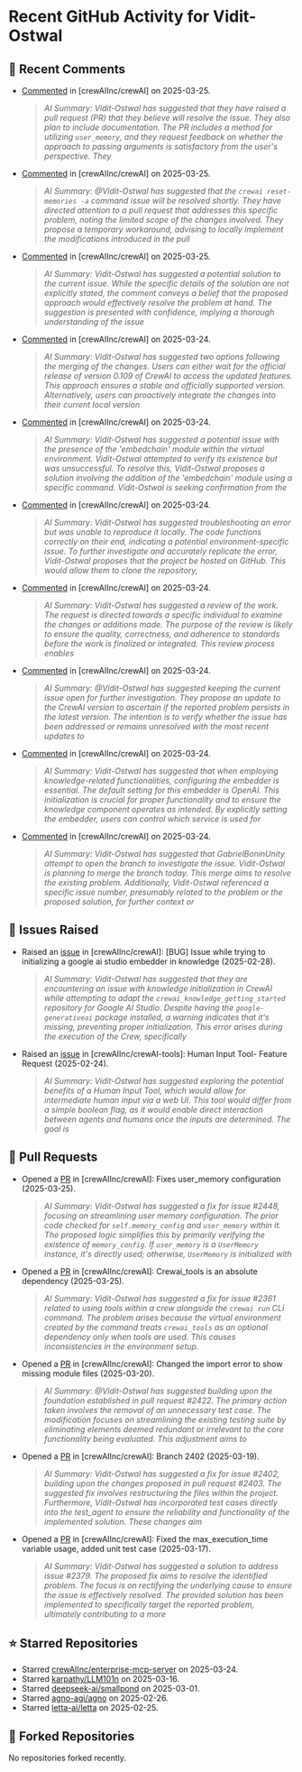 # Recent GitHub Activity for Vidit-Ostwal

## 💬 Recent Comments
- [Commented](https://github.com/crewAIInc/crewAI/issues/2448#issuecomment-2752342008) in [crewAIInc/crewAI] on 2025-03-25.
  > *AI Summary: Vidit-Ostwal has suggested that they have raised a pull request (PR) that they believe will resolve the issue. They also plan to include documentation. The PR includes a method for utilizing `user_memory`, and they request feedback on whether the approach to passing arguments is satisfactory from the user's perspective. They*
- [Commented](https://github.com/crewAIInc/crewAI/issues/2464#issuecomment-2751942892) in [crewAIInc/crewAI] on 2025-03-25.
  > *AI Summary: @Vidit-Ostwal has suggested that the `crewai reset-memories -a` command issue will be resolved shortly. They have directed attention to a pull request that addresses this specific problem, noting the limited scope of the changes involved. They propose a temporary workaround, advising to locally implement the modifications introduced in the pull*
- [Commented](https://github.com/crewAIInc/crewAI/issues/2361#issuecomment-2751869160) in [crewAIInc/crewAI] on 2025-03-25.
  > *AI Summary: Vidit-Ostwal has suggested a potential solution to the current issue. While the specific details of the solution are not explicitly stated, the comment conveys a belief that the proposed approach would effectively resolve the problem at hand. The suggestion is presented with confidence, implying a thorough understanding of the issue*
- [Commented](https://github.com/crewAIInc/crewAI/issues/2307#issuecomment-2749221201) in [crewAIInc/crewAI] on 2025-03-24.
  > *AI Summary: Vidit-Ostwal has suggested two options following the merging of the changes. Users can either wait for the official release of version 0.109 of CrewAI to access the updated features. This approach ensures a stable and officially supported version. Alternatively, users can proactively integrate the changes into their current local version*
- [Commented](https://github.com/crewAIInc/crewAI/issues/2361#issuecomment-2749188232) in [crewAIInc/crewAI] on 2025-03-24.
  > *AI Summary: Vidit-Ostwal has suggested a potential issue with the presence of the 'embedchain' module within the virtual environment. Vidit-Ostwal attempted to verify its existence but was unsuccessful. To resolve this, Vidit-Ostwal proposes a solution involving the addition of the 'embedchain' module using a specific command. Vidit-Ostwal is seeking confirmation from the*
- [Commented](https://github.com/crewAIInc/crewAI/issues/2459#issuecomment-2749056170) in [crewAIInc/crewAI] on 2025-03-24.
  > *AI Summary: Vidit-Ostwal has suggested troubleshooting an error but was unable to reproduce it locally. The code functions correctly on their end, indicating a potential environment-specific issue. To further investigate and accurately replicate the error, Vidit-Ostwal proposes that the project be hosted on GitHub. This would allow them to clone the repository,*
- [Commented](https://github.com/crewAIInc/crewAI/pull/2388#issuecomment-2748877238) in [crewAIInc/crewAI] on 2025-03-24.
  > *AI Summary: Vidit-Ostwal has suggested a review of the work. The request is directed towards a specific individual to examine the changes or additions made. The purpose of the review is likely to ensure the quality, correctness, and adherence to standards before the work is finalized or integrated. This review process enables*
- [Commented](https://github.com/crewAIInc/crewAI/issues/2014#issuecomment-2748747286) in [crewAIInc/crewAI] on 2025-03-24.
  > *AI Summary: @Vidit-Ostwal has suggested keeping the current issue open for further investigation. They propose an update to the CrewAI version to ascertain if the reported problem persists in the latest version. The intention is to verify whether the issue has been addressed or remains unresolved with the most recent updates to*
- [Commented](https://github.com/crewAIInc/crewAI/issues/2451#issuecomment-2748700354) in [crewAIInc/crewAI] on 2025-03-24.
  > *AI Summary: Vidit-Ostwal has suggested that when employing knowledge-related functionalities, configuring the embedder is essential. The default setting for this embedder is OpenAI. This initialization is crucial for proper functionality and to ensure the knowledge component operates as intended. By explicitly setting the embedder, users can control which service is used for*
- [Commented](https://github.com/crewAIInc/crewAI/issues/2307#issuecomment-2748692463) in [crewAIInc/crewAI] on 2025-03-24.
  > *AI Summary: Vidit-Ostwal has suggested that GabrielBoninUnity attempt to open the branch to investigate the issue. Vidit-Ostwal is planning to merge the branch today. This merge aims to resolve the existing problem. Additionally, Vidit-Ostwal referenced a specific issue number, presumably related to the problem or the proposed solution, for further context or*

## 🐛 Issues Raised
- Raised an [issue](https://github.com/crewAIInc/crewAI/issues/2255) in [crewAIInc/crewAI]: [BUG] Issue while trying to initializing a google ai studio embedder in knowledge (2025-02-28).
  > *AI Summary: Vidit-Ostwal has suggested that they are encountering an issue with knowledge initialization in CrewAI while attempting to adapt the `crewai_knowledge_getting_started` repository for Google AI Studio. Despite having the `google-generativeai` package installed, a warning indicates that it's missing, preventing proper initialization. This error arises during the execution of the Crew, specifically*
- Raised an [issue](https://github.com/crewAIInc/crewAI-tools/issues/223) in [crewAIInc/crewAI-tools]: Human Input Tool- Feature Request (2025-02-24).
  > *AI Summary: Vidit-Ostwal has suggested exploring the potential benefits of a Human Input Tool, which would allow for intermediate human input via a web UI. This tool would differ from a simple boolean flag, as it would enable direct interaction between agents and humans once the inputs are determined. The goal is*

## 🚀 Pull Requests
- Opened a [PR](https://github.com/crewAIInc/crewAI/pull/2469) in [crewAIInc/crewAI]: Fixes user_memory configuration (2025-03-25).
  > *AI Summary: Vidit-Ostwal has suggested a fix for issue #2448, focusing on streamlining user memory configuration. The prior code checked for `self.memory_config` and `user_memory` within it. The proposed logic simplifies this by primarily verifying the existence of `memory_config`. If `user_memory` is a `UserMemory` instance, it's directly used; otherwise, `UserMemory` is initialized with*
- Opened a [PR](https://github.com/crewAIInc/crewAI/pull/2468) in [crewAIInc/crewAI]: Crewai_tools is an absolute dependency (2025-03-25).
  > *AI Summary: Vidit-Ostwal has suggested a fix for issue #2361 related to using tools within a crew alongside the `crewai run` CLI command. The problem arises because the virtual environment created by the command treats `crewai_tools` as an optional dependency only when tools are used. This causes inconsistencies in the environment setup.*
- Opened a [PR](https://github.com/crewAIInc/crewAI/pull/2423) in [crewAIInc/crewAI]: Changed the import error to show missing module files (2025-03-20).
  > *AI Summary: @Vidit-Ostwal has suggested building upon the foundation established in pull request #2422. The primary action taken involves the removal of an unnecessary test case. The modification focuses on streamlining the existing testing suite by eliminating elements deemed redundant or irrelevant to the core functionality being evaluated. This adjustment aims to*
- Opened a [PR](https://github.com/crewAIInc/crewAI/pull/2408) in [crewAIInc/crewAI]: Branch 2402 (2025-03-19).
  > *AI Summary: Vidit-Ostwal has suggested a fix for issue #2402, building upon the changes proposed in pull request #2403. The suggested fix involves restructuring the files within the project. Furthermore, Vidit-Ostwal has incorporated test cases directly into the test_agent to ensure the reliability and functionality of the implemented solution. These changes aim*
- Opened a [PR](https://github.com/crewAIInc/crewAI/pull/2388) in [crewAIInc/crewAI]: Fixed the max_execution_time variable usage, added unit test case (2025-03-17).
  > *AI Summary: Vidit-Ostwal has suggested a solution to address issue #2379. The proposed fix aims to resolve the identified problem. The focus is on rectifying the underlying cause to ensure the issue is effectively resolved. The provided solution has been implemented to specifically target the reported problem, ultimately contributing to a more*

## ⭐ Starred Repositories
- Starred [crewAIInc/enterprise-mcp-server](https://github.com/crewAIInc/enterprise-mcp-server) on 2025-03-24.
- Starred [karpathy/LLM101n](https://github.com/karpathy/LLM101n) on 2025-03-16.
- Starred [deepseek-ai/smallpond](https://github.com/deepseek-ai/smallpond) on 2025-03-01.
- Starred [agno-agi/agno](https://github.com/agno-agi/agno) on 2025-02-26.
- Starred [letta-ai/letta](https://github.com/letta-ai/letta) on 2025-02-25.

## 🍴 Forked Repositories
No repositories forked recently.
